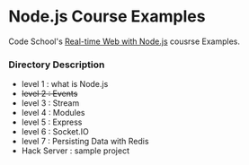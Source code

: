 # Node.js Course Examples

Code School's [Real-time Web with Node.js](http://www.codeschool.com/courses/real-time-web-with-nodejs) cousrse Examples.

### Directory Description

* level 1 : what is Node.js
* ~~level 2 : Events~~
* level 3 : Stream
* level 4 : Modules
* level 5 : Express 
* level 6 : Socket.IO
* level 7 : Persisting Data with Redis
* Hack Server : sample project
